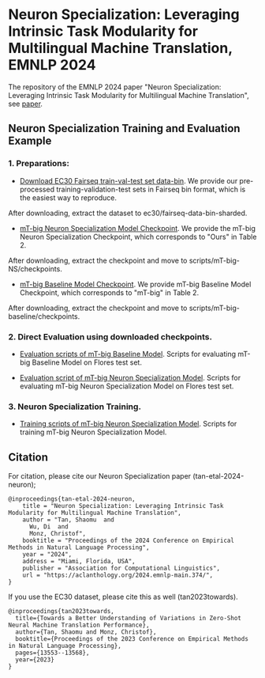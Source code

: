 # Neuron Specialization: Leveraging Intrinsic Task Modularity for Multilingual Machine Translation, EMNLP 2024

The repository of the EMNLP 2024 paper "Neuron Specialization: Leveraging Intrinsic Task Modularity for Multilingual Machine Translation", see [paper](https://aclanthology.org/2024.emnlp-main.374/).


## Neuron Specialization Training and Evaluation Example

### 1. Preparations:

  * [Download EC30 Fairseq train-val-test set data-bin](https://drive.google.com/file/d/1qHRFNU-helRLpHkr6rspqEZs0eDj-68l/view?usp=drive_link). We provide our pre-processed training-validation-test sets in Fairseq bin format, which is the easiest way to reproduce.

  After downloading, extract the dataset to ec30/fairseq-data-bin-sharded.


  * [mT-big Neuron Specialization Model Checkpoint](https://drive.google.com/file/d/1LF8BP-5HfN9j9LfME0Jz28ULAztEUyeu/view?usp=drive_link). We provide the mT-big Neuron Specialization Checkpoint, which corresponds to "Ours" in Table 2.

  After downloading, extract the checkpoint and move to scripts/mT-big-NS/checkpoints.

  * [mT-big Baseline Model Checkpoint](https://drive.google.com/file/d/1IYOO_-lkgBh05p6XMUM1SqdYFhqmLXP3/view?usp=drive_link). We provide mT-big Baseline Model Checkpoint, which corresponds to "mT-big" in Table 2.

  After downloading, extract the checkpoint and move to scripts/mT-big-baseline/checkpoints.


### 2. Direct Evaluation using downloaded checkpoints.

  * [Evaluation scripts of mT-big Baseline Model](https://github.com/Smu-Tan/Neuron-Specialization/tree/main/scripts/mT-big-baseline/scripts/eval.sh). Scripts for evaluating mT-big Baseline Model on Flores test set.

  * [Evaluation script of mT-big Neuron Specialization Model](https://github.com/Smu-Tan/Neuron-Specialization/tree/main/scripts/mT-big-NS/scripts/eval.sh). Scripts for evaluating mT-big Neuron Specialization Model on Flores test set.
  
  
### 3. Neuron Specialization Training.

  * [Training scripts of mT-big Neuron Specialization Model](https://github.com/Smu-Tan/Neuron-Specialization/tree/main/scripts/mT-big-NS/scripts/train.sh). Scripts for training mT-big Neuron Specialization Model.


## Citation

For citation, please cite our Neuron Specialization paper (tan-etal-2024-neuron);

```
@inproceedings{tan-etal-2024-neuron,
    title = "Neuron Specialization: Leveraging Intrinsic Task Modularity for Multilingual Machine Translation",
    author = "Tan, Shaomu  and
      Wu, Di  and
      Monz, Christof",
    booktitle = "Proceedings of the 2024 Conference on Empirical Methods in Natural Language Processing",
    year = "2024",
    address = "Miami, Florida, USA",
    publisher = "Association for Computational Linguistics",
    url = "https://aclanthology.org/2024.emnlp-main.374/",
}
```

If you use the EC30 dataset, please cite this as well (tan2023towards).

```
@inproceedings{tan2023towards,
  title={Towards a Better Understanding of Variations in Zero-Shot Neural Machine Translation Performance},
  author={Tan, Shaomu and Monz, Christof},
  booktitle={Proceedings of the 2023 Conference on Empirical Methods in Natural Language Processing},
  pages={13553--13568},
  year={2023}
}
```